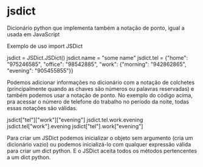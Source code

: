 # jsdict
Dicionário python que implementa também a notação de ponto, igual a usada em JavaScript

Exemplo de uso
import JSDict

jsdict = JSDict.JSDict()
jsdict.name = "some name"
jsdict.tel = {"home": "975246585", "office": "98542885", "work": {"morning": "942862865", "evening": "905455855"}}

Podemos adicionar informações no dicionário com a notação de colchetes (principalmente quando as chaves são números ou palavras reservadas) e também podemos usar a notação de ponto. No exemplo do código acima, pra acessar o número de telefone do trabalho no período da noite, todas essas notações são válidas.

jsdict["tel"]["work"]["evening"]
jsdict.tel.work.evening
jsdict.tel["work"].evening
jsdict["tel"].work["evening"]


Para criar um JSDict podemos inicializar o objeto sem argumento (cria um dicionário vazio) ou podemos inicializá-lo com qualquer expressão válida para criar um dict python. E o JSDict aceita todos os métodos pertencentes a um dict python.
